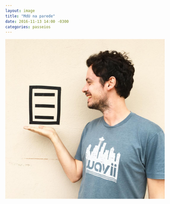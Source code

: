 ```yaml
---
layout: image
title: "MdU na parede"
date: 2016-11-13 14:00 -0300
categories: passeios
---
```

<p><picture>
  <source media="(max-width: 480px)" srcset="/assets/mdu-parede-480.jpg" />
  <img src="/assets/mdu-parede.jpg" alt="Homem de barba, de perfil, com a mão levantada abaixo do logo do site Manual do Usuário." />
</picture></p>
